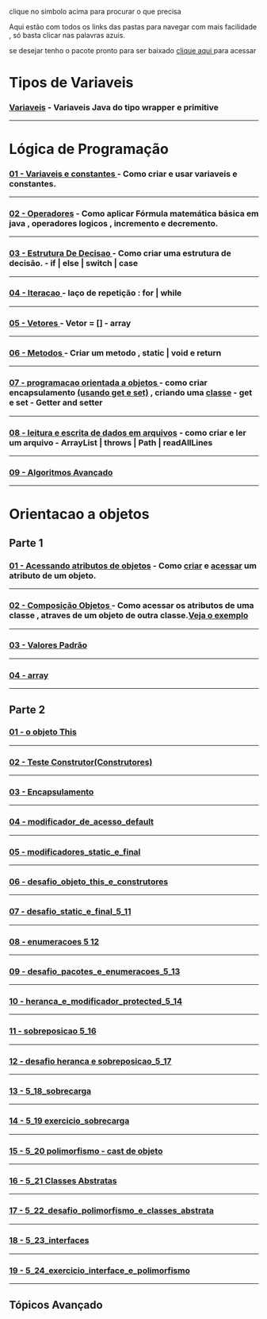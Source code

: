 clique no simbolo acima para procurar o que precisa

Aqui estão com todos os links das pastas para navegar com mais facilidade , só basta clicar nas palavras azuis.

se desejar tenho o pacote pronto para ser baixado [clique aqui ](https://github.com/gladsonsimoes/ConteudoJava/) para acessar

# Tipos de Variaveis

### [Variaveis](https://github.com/gladsonsimoes/ExerciciosDeExemplo_Java/tree/main/logica_de_programacao/variaveis//) - Variaveis Java do tipo wrapper e primitive
----

# Lógica de Programação 

### [01 - Variaveis e constantes ](https://github.com/gladsonsimoes/ExerciciosDeExemplo_Java/tree/main/logica_de_programacao/variaveis_e_constantes/) - Como criar e usar variaveis e constantes.
----
### [02 - Operadores](https://github.com/gladsonsimoes/ExerciciosDeExemplo_Java/tree/main/logica_de_programacao/operadores/) - Como aplicar Fórmula matemática básica em java , operadores logicos , incremento e decremento.
----
### [03 - Estrutura De Decisao ](https://github.com/gladsonsimoes/ExerciciosDeExemplo_Java/tree/main/logica_de_programacao/estrutura_de_decisao/) - Como criar uma estrutura de decisão.  - if | else | switch | case 
----
### [04 - Iteracao ](https://github.com/gladsonsimoes/ExerciciosDeExemplo_Java/tree/main/logica_de_programacao/Iteracao/) - laço de repetição : for | while
----
### [05 - Vetores ](https://github.com/gladsonsimoes/ExerciciosDeExemplo_Java/tree/main/logica_de_programacao/vetores/)  - Vetor = [] - array
----
### [06 - Metodos ](https://github.com/gladsonsimoes/ExerciciosDeExemplo_Java/tree/main/logica_de_programacao/metodos/) - Criar um metodo , static | void e return 
----
### [07 - programacao orientada a objetos ](https://github.com/gladsonsimoes/ExerciciosDeExemplo_Java/tree/main/logica_de_programacao/programacao_orientada_a_objetos/) - como criar encapsulamento [(usando get e set)](https://github.com/gladsonsimoes/ExerciciosDeExemplo_Java/tree/main/logica_de_programacao/programacao_orientada_a_objetos/encapsulamento/) , criando uma [classe](https://github.com/gladsonsimoes/ExerciciosDeExemplo_Java/tree/main/logica_de_programacao/programacao_orientada_a_objetos/primeira_classe/)  - get e set - Getter and setter
----
### [08 - leitura e escrita de dados em arquivos](https://github.com/gladsonsimoes/ExerciciosDeExemplo_Java/tree/main/logica_de_programacao/leitura_e_escrita_de_dados_em_arquivos/) - como criar e ler um arquivo - ArrayList | throws | Path | readAllLines
----
### [09 - Algoritmos Avançado ](https://github.com/gladsonsimoes/ExerciciosDeExemplo_Java/tree/main/logica_de_programacao/algoritmos_avancado/)
----

# Orientacao a objetos <!-- https://docero.com.br/doc/8v1x050 -->
## Parte 1

### [01 - Acessando atributos de objetos](https://github.com/gladsonsimoes/ExerciciosDeExemplo_Java/tree/main/orientacao_a_objetos/orientacao_a_objetos_parte1/acessando_atributos_de_objetos/)  - Como [criar](https://github.com/gladsonsimoes/ExerciciosDeExemplo_Java/blob/main/orientacao_a_objetos/orientacao_a_objetos_parte1/acessando_atributos_de_objetos/Carro.java/) e [acessar](https://github.com/gladsonsimoes/ExerciciosDeExemplo_Java/blob/main/orientacao_a_objetos/orientacao_a_objetos_parte1/acessando_atributos_de_objetos/Principal.java/) um atributo de um objeto.
----
### [02 - Composição Objetos ](https://github.com/gladsonsimoes/ExerciciosDeExemplo_Java/tree/main/orientacao_a_objetos/orientacao_a_objetos_parte1/composicao_objetos/) - Como acessar os atributos de uma classe , atraves de um objeto de outra classe.[Veja o exemplo](https://github.com/gladsonsimoes/ExerciciosDeExemplo_Java/blob/main/orientacao_a_objetos/orientacao_a_objetos_parte1/composicao_objetos/Principal.java/)
----
### [03 - Valores Padrão ](https://github.com/gladsonsimoes/ExerciciosDeExemplo_Java/tree/main/orientacao_a_objetos/orientacao_a_objetos_parte1/valores_padrao/)
----
### [04 - array](https://github.com/gladsonsimoes/ExerciciosDeExemplo_Java/tree/main/orientacao_a_objetos/orientacao_a_objetos_parte1/array/)
----

## Parte 2


### [01 - o objeto This](https://github.com/gladsonsimoes/ExerciciosDeExemplo_Java/tree/main/orientacao_a_objetos/orientacao_a_objetos_parte2/o_objeto_this/)
----
### [02 - Teste Construtor(Construtores)](https://github.com/gladsonsimoes/ExerciciosDeExemplo_Java/tree/main/orientacao_a_objetos/orientacao_a_objetos_parte2/construtores/)
----
### [03 - Encapsulamento](https://github.com/gladsonsimoes/ExerciciosDeExemplo_Java/tree/main/orientacao_a_objetos/orientacao_a_objetos_parte2/encapsulamento_e_modificadores_de_acesso_public_e_private/)
----
### [04 - modificador_de_acesso_default](https://github.com/gladsonsimoes/ExerciciosDeExemplo_Java/tree/main/orientacao_a_objetos/orientacao_a_objetos_parte2/modificador_de_acesso_default/)
----
### [05 - modificadores_static_e_final](https://github.com/gladsonsimoes/ExerciciosDeExemplo_Java/tree/main/orientacao_a_objetos/orientacao_a_objetos_parte2/modificadores_static_e_final/)
----
### [06 - desafio_objeto_this_e_construtores](https://github.com/gladsonsimoes/ExerciciosDeExemplo_Java/tree/main/orientacao_a_objetos/orientacao_a_objetos_parte2/desafio_objeto_this_e_construtores/)
----
### [07 - desafio_static_e_final_5_11](https://github.com/gladsonsimoes/ExerciciosDeExemplo_Java/tree/main/orientacao_a_objetos/orientacao_a_objetos_parte2/desafio_static_e_final_5_11/)
----
### [08 - enumeracoes 5 12](https://github.com/gladsonsimoes/ExerciciosDeExemplo_Java/tree/main/orientacao_a_objetos/orientacao_a_objetos_parte2/enumeracoes_5_12/)
----
### [09 - desafio_pacotes_e_enumeracoes_5_13](https://github.com/gladsonsimoes/ExerciciosDeExemplo_Java/tree/main/orientacao_a_objetos/orientacao_a_objetos_parte2/desafio_pacotes_e_enumeracoes_5_13/)
----
### [10 - heranca_e_modificador_protected_5_14](https://github.com/gladsonsimoes/ExerciciosDeExemplo_Java/tree/main/orientacao_a_objetos/orientacao_a_objetos_parte2/heranca_e_modificador_protected_5_14/)
----
### [11 - sobreposicao 5_16](https://github.com/gladsonsimoes/ExerciciosDeExemplo_Java/tree/main/orientacao_a_objetos/orientacao_a_objetos_parte2/sobreposicao_5_16/)
----
### [12 - desafio heranca e sobreposicao_5_17 ](https://github.com/gladsonsimoes/ExerciciosDeExemplo_Java/tree/main/orientacao_a_objetos/orientacao_a_objetos_parte2/desafio_heranca_e_sobreposicao_5_17/)
----
### [13 - 5_18_sobrecarga](https://github.com/gladsonsimoes/ConteudoJava/tree/main/src/com/company/orientacao_a_objetos/orientacao_a_objetos_parte2/_5_18_sobrecarga/)
----
### [14 -  5_19 exercicio_sobrecarga](https://github.com/gladsonsimoes/ConteudoJava/tree/main/src/com/company/orientacao_a_objetos/orientacao_a_objetos_parte2/_5_19_exercicio_sobrecarga/)
----
### [15 - 5_20 polimorfismo - cast de objeto](https://github.com/gladsonsimoes/ConteudoJava/tree/main/src/com/company/orientacao_a_objetos/orientacao_a_objetos_parte2/_5_20_polimorfismo/)
----
### [16 - 5_21 Classes Abstratas](https://github.com/gladsonsimoes/ConteudoJava/tree/main/src/com/company/orientacao_a_objetos/orientacao_a_objetos_parte2/_5_21_classes_abstratas/)
----
### [17 - 5_22_desafio_polimorfismo_e_classes_abstrata](https://github.com/gladsonsimoes/ConteudoJava/tree/main/src/com/company/orientacao_a_objetos/orientacao_a_objetos_parte2/_5_22_desafio_polimorfismo_e_classes_abstratas/)
----
### [18 - 5_23_interfaces](https://github.com/gladsonsimoes/ConteudoJava/tree/main/src/com/company/orientacao_a_objetos/orientacao_a_objetos_parte2/_5_23_interfaces/)
----
### [19 - 5_24_exercicio_interface_e_polimorfismo ](https://github.com/gladsonsimoes/ConteudoJava/tree/main/src/com/company/orientacao_a_objetos/orientacao_a_objetos_parte2/_5_24_exercicio_interface_e_polimorfismo/)
----
## Tópicos Avançado

### [](/)
